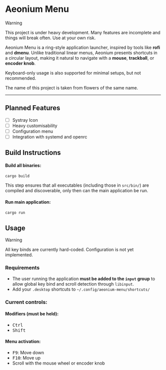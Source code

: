 # Aeonium Menu

> [!WARNING]
> This project is under heavy development. Many features are incomplete and things will break often. Use at your own risk.

Aeonium Menu is a ring-style application launcher, inspired by tools like
**rofi** and **dmenu**. Unlike traditional linear menus, Aeonium presents
shortcuts in a circular layout, making it natural to navigate with a **mouse**,
**trackball**, or **encoder knob**.

Keyboard-only usage is also supported for minimal setups, but not recommended.

The name of this project is taken from flowers of the same name.

---

## Planned Features
- [ ] Systray Icon
- [ ] Heavy customisability
- [ ] Configuration menu
- [ ] Integration with systemd and openrc

## Build Instructions

#### Build all binaries:

```bash
cargo build
````

This step ensures that all executables (including those in `src/bin/`) are
compiled and discoverable, only then can the main application be run.

#### Run main application:

```bash
cargo run
```

## Usage
> [!WARNING]
> All key binds are currently hard-coded. Configuration is not yet implemented.

### Requirements
- The user running the application **must be added to the `input` group** to
  allow global key bind and scroll detection through `libinput`.
- Add your `.desktop` shortcuts to `~/.config/aeonium-menu/shortcuts/`

### Current controls:

#### Modifiers (must be held):
  - <kbd>Ctrl</kbd>
  - <kbd>Shift</kbd>

#### Menu activation:
  - <kbd>F9</kbd>: Move down
  - <kbd>F10</kbd>: Move up
  - Scroll with the mouse wheel or encoder knob
